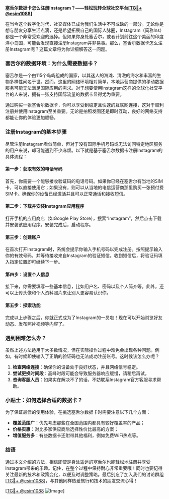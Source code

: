 **塞舌尔数据卡怎么注册Instagram？——轻松玩转全球社交平台[[TG💪+ @esim1088](https://t.me/s/esim1088)]**

在当今这个数字化时代，社交媒体已成为我们生活中不可或缺的一部分。无论你是想与朋友分享生活点滴，还是希望拓展自己的国际人脉圈，Instagram（简称Ins）都是一个非常受欢迎的选择。但如果你身处塞舌尔，或者计划前往这个美丽的印度洋小岛国，可能会发现直接注册Instagram并非易事。那么，塞舌尔数据卡怎么注册Instagram呢？这篇文章将为你详细解答这一问题。

### 塞舌尔的数据环境：为什么需要数据卡？

塞舌尔是一个由115个岛屿组成的国家，以其迷人的海滩、清澈的海水和丰富的生物多样性闻名于世。然而，这里的网络环境相对简单，本地运营商提供的移动数据服务可能无法满足国际应用的需求。对于想要使用Instagram这样的全球化社交平台的人来说，拥有一张支持国际流量的数据卡显得尤为重要。

通过购买一张塞舌尔数据卡，你可以享受到稳定且快速的互联网连接，这对于顺利注册并使用Instagram至关重要。无论是拍照发图还是即时互动，良好的网络支持都能让你的体验更加顺畅。

### 注册Instagram的基本步骤

尽管注册Instagram看似简单，但对于没有国际手机号码或无法访问特定地区服务的用户来说，却可能遇到不少麻烦。以下就是基于塞舌尔数据卡注册Instagram的具体流程：

#### 第一步：获取有效的电话号码

首先，你需要一个能够接收验证码的电话号码。如果你已经在塞舌尔有当地的SIM卡，可以直接使用它；如果没有，则可以从当地的电信运营商那里购买一张预付费SIM卡。确保你的设备已经激活并且可以正常通话和接收短信。

#### 第二步：下载并安装Instagram应用程序

打开手机的应用商店（如Google Play Store），搜索“Instagram”，然后点击下载并安装该应用程序。安装完成后，启动程序。

#### 第三步：创建账户

在首次打开Instagram时，系统会提示你输入手机号码以完成注册。按照提示输入你的有效号码，并等待接收来自Instagram的验证短信。收到短信后，将验证码填入指定位置即可继续下一步。

#### 第四步：设置个人信息

接下来，你需要填写一些基本信息，比如用户名、密码以及个人简介等。此外，还可以上传头像和个人资料照片来让别人更容易认识你。

#### 第五步：探索功能

完成以上步骤之后，你就正式成为了Instagram的一员啦！现在可以开始浏览好友动态、发布照片视频等内容了。

### 遇到困难怎么办？

虽然上述方法适用于大多数情况，但在实际操作过程中难免会出现各种问题。例如，有时候即使输入了正确的验证码也无法成功注册账号。这时候该怎么办呢？

1. **检查网络连接**：确保你的设备处于良好状态，并且网络信号稳定。
2. **尝试更换时间段**：高峰时段可能会导致服务器响应缓慢，请稍后再试。
3. **咨询客服人员**：如果实在解决不了的话，不妨联系Instagram官方客服寻求帮助。

### 小贴士：如何选择合适的数据卡？

为了保证最佳的使用体验，在挑选塞舌尔数据卡时需要注意以下几个方面：
- **覆盖范围广**：优先考虑那些在全国范围内都具有较好覆盖率的产品；
- **价格实惠**：对比多家供应商后选择性价比最高的方案；
- **增值服务多**：有些数据卡还附带其他福利，例如免费WiFi热点等。

### 结语

通过本文介绍的方法，相信即使是身处遥远的塞舌尔也能轻松地注册并享受Instagram带来的乐趣。记住，在整个过程中保持耐心非常重要哦！同时也要记得关注最新的技术和政策变化，以便及时调整策略。最后别忘了加入我们的讨论群组[[TG💪+ @esim1088](https://t.me/s/esim1088)]，与其他同样热爱旅行和技术的朋友交流心得！

[[TG💪+ @esim1088](https://t.me/s/esim1088) ![Image](https://i.postimg.cc/4NQfJmqS/Snipaste-2025-05-13-00-14-12.png)]